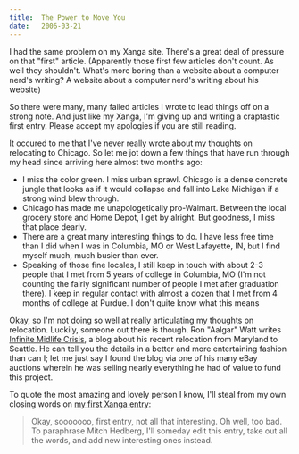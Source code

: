 ```yaml
---
title:  The Power to Move You
date:   2006-03-21
---
```


I had the same problem on my Xanga site. There's a great deal of pressure on that "first" article. (Apparently those first few articles don't count. As well they shouldn't. What's more boring than a website about a computer nerd's writing? A website about a computer nerd's writing about his website)

So there were many, many failed articles I wrote to lead things off on a strong note. And just like my Xanga, I'm giving up and writing a craptastic first entry. Please accept my apologies if you are still reading.

It occured to me that I've never really wrote about my thoughts on relocating to Chicago. So let me jot down a few things that have run through my head since arriving here almost two months ago:

* I miss the color green. I miss urban sprawl. Chicago is a dense concrete jungle that looks as if it would collapse and fall into Lake Michigan if a strong wind blew through.
* Chicago has made me unapologetically pro-Walmart. Between the local grocery store and Home Depot, I get by alright. But goodness, I miss that place dearly.
* There are a great many interesting things to do. I have less free time than I did when I was in Columbia, MO or West Lafayette, IN, but I find myself much, much busier than ever.
* Speaking of those fine locales, I still keep in touch with about 2-3 people that I met from 5 years of college in Columbia, MO (I'm not counting the fairly significant number of people I met after graduation there). I keep in regular contact with almost a dozen that I met from 4 months of college at Purdue. I don't quite know what this means

Okay, so I'm not doing so well at really articulating my thoughts on relocation. Luckily, someone out there is though. Ron "Aalgar" Watt writes [Infinite Midlife Crisis](http://aalgar.blogspot.com/), a blog about his recent relocation from Maryland to Seattle. He can tell you the details in a better and more entertaining fashion than can I; let me just say I found the blog via one of his many eBay auctions wherein he was selling nearly everything he had of value to fund this project.

To quote the most amazing and lovely person I know, I'll steal from my own closing words on [my first Xanga entry](/the-greatest-entry-in-the-world):

> Okay, sooooooo, first entry, not all that interesting. Oh well, too bad. To paraphrase Mitch Hedberg, I'll someday edit this entry, take out all the words, and add new interesting ones instead.